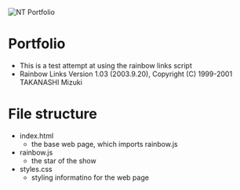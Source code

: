 ![NT Portfolio](http://yewnorktimes.com/wp-content/uploads/2016/09/dat-boi-memes-my-son.jpg)
# Portfolio
  -  This is a test attempt at using the rainbow links script
  -  Rainbow Links Version 1.03 (2003.9.20), Copyright (C) 1999-2001 TAKANASHI Mizuki
# File structure
 - index.html
   -  the base web page, which imports rainbow.js
 - rainbow.js
   - the star of the show
 - styles.css
   - styling informatino for the web page
